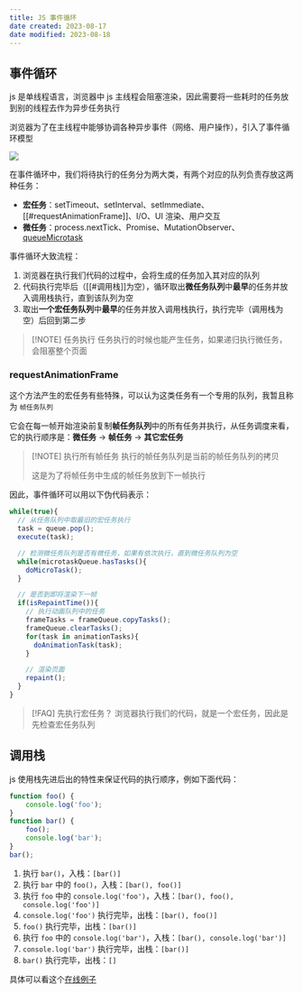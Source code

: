 ```yaml
---
title: JS 事件循环
date created: 2023-08-17
date modified: 2023-08-18
---
```

## 事件循环

js 是单线程语言，浏览器中 js 主线程会阻塞渲染，因此需要将一些耗时的任务放到别的线程去作为异步任务执行

浏览器为了在主线程中能够协调各种异步事件（网络、用户操作），引入了事件循环模型

![](https://vercel-proxy.norah1to.com/proxy/raw.githubusercontent.com/NoraH1to/cdn/master/img/ezgif.com-optimize.gif)

在事件循环中，我们将待执行的任务分为两大类，有两个对应的队列负责存放这两种任务：

- **宏任务**：setTimeout、setInterval、setImmediate、[[#requestAnimationFrame]]、I/O、UI 渲染、用户交互
- **微任务**：process.nextTick、Promise、MutationObserver、[queueMicrotask](https://developer.mozilla.org/zh-CN/docs/Web/API/queueMicrotask)

事件循环大致流程：

1. 浏览器在执行我们代码的过程中，会将生成的任务加入其对应的队列
2. 代码执行完毕后（[[#调用栈]]为空），循环取出**微任务队列**中**最早**的任务并放入调用栈执行，直到该队列为空
3. 取出**一个宏任务队列**中**最早**的任务并放入调用栈执行，执行完毕（调用栈为空）后回到第二步

> [!NOTE] 任务执行
> 任务执行的时候也能产生任务，如果递归执行微任务，会阻塞整个页面

### requestAnimationFrame

这个方法产生的宏任务有些特殊，可以认为这类任务有一个专用的队列，我暂且称为 `帧任务队列`

它会在每一帧开始渲染前复制**帧任务队列**中的所有任务并执行，从任务调度来看，它的执行顺序是：**微任务** -> **帧任务** -> **其它宏任务**

> [!NOTE] 执行所有帧任务
> 执行的帧任务队列是当前的帧任务队列的拷贝
> 
> 这是为了将帧任务中生成的帧任务放到下一帧执行

因此，事件循环可以用以下伪代码表示：

```javascript
while(true){
  // 从任务队列中取最旧的宏任务执行
  task = queue.pop();
  execute(task);

  // 检测微任务队列是否有微任务，如果有依次执行，直到微任务队列为空
  while(microtaskQueue.hasTasks(){
    doMicroTask();
  }

  // 是否到即将渲染下一帧
  if(isRepaintTime()){
    // 执行动画队列中的任务
    frameTasks = frameQueue.copyTasks();
    frameQueue.clearTasks();
    for(task in animationTasks){
      doAnimationTask(task);
    }

    // 渲染页面
    repaint();
  }
}
```

> [!FAQ] 先执行宏任务？ 
> 浏览器执行我们的代码，就是一个宏任务，因此是先检查宏任务队列

## 调用栈

js 使用栈先进后出的特性来保证代码的执行顺序，例如下面代码：

```javascript
function foo() {
	console.log('foo');
}
function bar() {
	foo();
	console.log('bar');
}
bar();
```

1. 执行 `bar()`，入栈：`[bar()]`
2. 执行 `bar` 中的 `foo()`，入栈：`[bar(), foo()]`
3. 执行 `foo` 中的 `console.log('foo')`，入栈：`[bar(), foo(), console.log('foo')]`
4. `console.log('foo')` 执行完毕，出栈：`[bar(), foo()]`
5. `foo()` 执行完毕，出栈：`[bar()]`
6. 执行 `foo` 中的 `console.log('bar')`，入栈：`[bar(), console.log('bar')]`
7. `console.log('bar')` 执行完毕，出栈：`[bar()]`
8. `bar()` 执行完毕，出栈：`[]`

具体可以看这个[在线例子](http://latentflip.com/loupe/?code=ZnVuY3Rpb24gZm9vKCkgewoJY29uc29sZS5sb2coJ2ZvbycpOwp9CmZ1bmN0aW9uIGJhcigpIHsKCWZvbygpOwoJY29uc29sZS5sb2coJ2JhcicpOwp9CmJhcigpOw%3D%3D!!!)